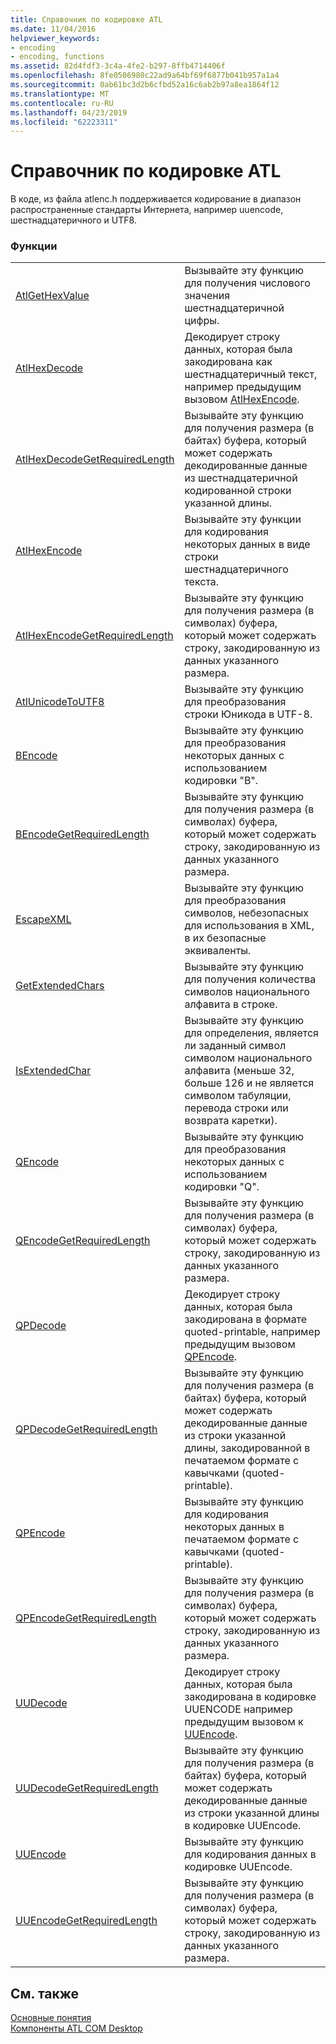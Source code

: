 ```yaml
---
title: Справочник по кодировке ATL
ms.date: 11/04/2016
helpviewer_keywords:
- encoding
- encoding, functions
ms.assetid: 82d4fdf3-3c4a-4fe2-b297-8ffb4714406f
ms.openlocfilehash: 8fe0506980c22ad9a64bf69f6877b041b957a1a4
ms.sourcegitcommit: 0ab61bc3d2b6cfbd52a16c6ab2b97a8ea1864f12
ms.translationtype: MT
ms.contentlocale: ru-RU
ms.lasthandoff: 04/23/2019
ms.locfileid: "62223311"
---
```

# <a name="atl-encoding-reference"></a>Справочник по кодировке ATL

В коде, из файла atlenc.h поддерживается кодирование в диапазон распространенные стандарты Интернета, например uuencode, шестнадцатеричного и UTF8.

### <a name="functions"></a>Функции

|||
|-|-|
|[AtlGetHexValue](reference/atl-text-encoding-functions.md#atlgethexvalue)|Вызывайте эту функцию для получения числового значения шестнадцатеричной цифры.|
|[AtlHexDecode](reference/atl-text-encoding-functions.md#atlhexdecode)|Декодирует строку данных, которая была закодирована как шестнадцатеричный текст, например предыдущим вызовом [AtlHexEncode](reference/atl-text-encoding-functions.md#atlhexencode).|
|[AtlHexDecodeGetRequiredLength](reference/atl-text-encoding-functions.md#atlhexdecodegetrequiredlength)|Вызывайте эту функцию для получения размера (в байтах) буфера, который может содержать декодированные данные из шестнадцатеричной кодированной строки указанной длины.|
|[AtlHexEncode](reference/atl-text-encoding-functions.md#atlhexencode)|Вызывайте эту функции для кодирования некоторых данных в виде строки шестнадцатеричного текста.|
|[AtlHexEncodeGetRequiredLength](reference/atl-text-encoding-functions.md#atlhexencodegetrequiredlength)|Вызывайте эту функцию для получения размера (в символах) буфера, который может содержать строку, закодированную из данных указанного размера.|
|[AtlUnicodeToUTF8](reference/atl-text-encoding-functions.md#atlunicodetoutf8)|Вызывайте эту функцию для преобразования строки Юникода в UTF-8.|
|[BEncode](reference/atl-text-encoding-functions.md#bencode)|Вызывайте эту функцию для преобразования некоторых данных с использованием кодировки "B".|
|[BEncodeGetRequiredLength](reference/atl-text-encoding-functions.md#bencodegetrequiredlength)|Вызывайте эту функцию для получения размера (в символах) буфера, который может содержать строку, закодированную из данных указанного размера.|
|[EscapeXML](reference/atl-text-encoding-functions.md#escapexml)|Вызывайте эту функцию для преобразования символов, небезопасных для использования в XML, в их безопасные эквиваленты.|
|[GetExtendedChars](reference/atl-text-encoding-functions.md#getextendedchars)|Вызывайте эту функцию для получения количества символов национального алфавита в строке.|
|[IsExtendedChar](reference/atl-text-encoding-functions.md#isextendedchar)|Вызывайте эту функцию для определения, является ли заданный символ символом национального алфавита (меньше 32, больше 126 и не является символом табуляции, перевода строки или возврата каретки).|
|[QEncode](reference/atl-text-encoding-functions.md#qencode)|Вызывайте эту функцию для преобразования некоторых данных с использованием кодировки "Q".|
|[QEncodeGetRequiredLength](reference/atl-text-encoding-functions.md#qencodegetrequiredlength)|Вызывайте эту функцию для получения размера (в символах) буфера, который может содержать строку, закодированную из данных указанного размера.|
|[QPDecode](reference/atl-text-encoding-functions.md#qpdecode)|Декодирует строку данных, которая была закодирована в формате quoted-printable, например предыдущим вызовом [QPEncode](reference/atl-text-encoding-functions.md#qpencode).|
|[QPDecodeGetRequiredLength](reference/atl-text-encoding-functions.md#qpdecodegetrequiredlength)|Вызывайте эту функцию для получения размера (в байтах) буфера, который может содержать декодированные данные из строки указанной длины, закодированной в печатаемом формате с кавычками (quoted-printable).|
|[QPEncode](reference/atl-text-encoding-functions.md#qpencode)|Вызывайте эту функцию для кодирования некоторых данных в печатаемом формате с кавычками (quoted-printable).|
|[QPEncodeGetRequiredLength](reference/atl-text-encoding-functions.md#qpencodegetrequiredlength)|Вызывайте эту функцию для получения размера (в символах) буфера, который может содержать строку, закодированную из данных указанного размера.|
|[UUDecode](reference/atl-text-encoding-functions.md#uudecode)|Декодирует строку данных, которая была закодирована в кодировке UUENCODE например предыдущим вызовом к [UUEncode](reference/atl-text-encoding-functions.md#uuencode).|
|[UUDecodeGetRequiredLength](reference/atl-text-encoding-functions.md#uudecodegetrequiredlength)|Вызывайте эту функцию для получения размера (в байтах) буфера, который может содержать декодированные данные из строки указанной длины в кодировке UUEncode.|
|[UUEncode](reference/atl-text-encoding-functions.md#uuencode)|Вызывайте эту функцию для кодирования данных в кодировке UUEncode.|
|[UUEncodeGetRequiredLength](reference/atl-text-encoding-functions.md#uuencodegetrequiredlength)|Вызывайте эту функцию для получения размера (в символах) буфера, который может содержать строку, закодированную из данных указанного размера.|

## <a name="see-also"></a>См. также

[Основные понятия](../atl/active-template-library-atl-concepts.md)<br/>
[Компоненты ATL COM Desktop](../atl/atl-com-desktop-components.md)
